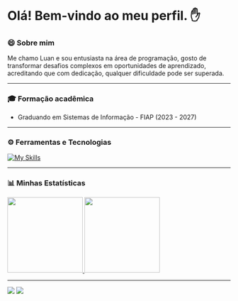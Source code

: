 # Olá! Bem-vindo ao meu perfil. ✋  

### 😄 Sobre mim 
Me chamo Luan e sou entusiasta na área de programação, gosto de transformar desafios complexos em oportunidades de aprendizado, acreditando que com dedicação, qualquer dificuldade pode ser superada. 


---

### 🎓 Formação acadêmica 
- Graduando em Sistemas de Informação - FIAP (2023 - 2027)

---



### ⚙️ Ferramentas e Tecnologias
[![My Skills](https://skillicons.dev/icons?i=java,html,css,js,idea)](https://skillicons.dev)

---

### 📊 Minhas Estatísticas
<div>
  <a href="https://github.com/LuanRodrigues15">
    <img loading="lazy" height="170em" src="https://github-readme-stats.vercel.app/api?username=LuanRodrigues15&show_icons=true&theme=github_dark&include_all_commits=true&count_private=true"/>
    <img loading="lazy" height="170em" src="https://github-readme-stats.vercel.app/api/top-langs/?username=LuanRodrigues15&layout=compact&theme=github_dark&langs_count=8"/>
  </a>
</div>

---

<div>
<a href="https://www.linkedin.com/in/luan-rodrigues15" target="_blank"><img loading="lazy" src="https://img.shields.io/badge/-LinkedIn-%230077B5?style=for-the-badge&logo=linkedin&logoColor=white" target="_blank"></a>   
<a href = "mailto:luanrodriguesps15@gmail.com"><img loading="lazy" src="https://img.shields.io/badge/Gmail-D14836?style=for-the-badge&logo=gmail&logoColor=white" target="_blank"></a>
</div> 
